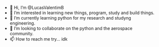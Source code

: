 - 👋 Hi, I’m @LucasValentimB
- 👀 I’m interested in learning new things, program, study and build things.
- 🌱 I’m currently learning python for my research and studyng engineering.
- 💞️ I’m looking to collaborate on the python and the aerospace community.
- 📫 How to reach me try... idk
